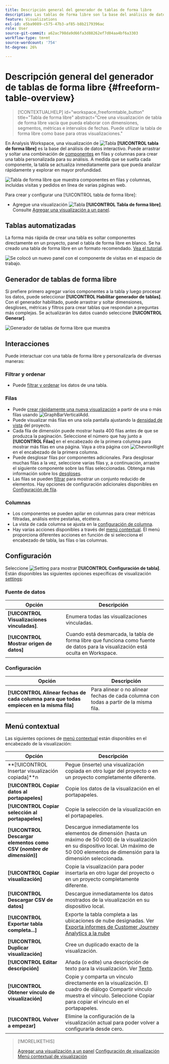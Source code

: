 ```yaml
---
title: Descripción general del generador de tablas de forma libre
description: Las tablas de forma libre son la base del análisis de datos en Workspace
feature: Visualizations
exl-id: e5ba9089-c575-47b3-af85-b8b2179396ac
role: User
source-git-commit: a62ac798da9d66fa3d88262ef7d04aa4bf6a3303
workflow-type: tm+mt
source-wordcount: '754'
ht-degree: 26%

---
```


# Descripción general del generador de tablas de forma libre {#freeform-table-overview}

<!-- markdownlint-disable MD034 -->

>[!CONTEXTUALHELP]
>id="workspace_freeformtable_button"
>title="Tabla de forma libre"
>abstract="Cree una visualización de tabla de forma libre vacía que pueda elaborar con dimensiones, segmentos, métricas e intervalos de fechas. Puede utilizar la tabla de forma libre como base para otras visualizaciones."

<!-- markdownlint-enable MD034 -->


En Analysis Workspace, una visualización de ![Tabla](/help/assets/icons/Table.svg) **[!UICONTROL tabla de forma libre]** es la base del análisis de datos interactivo. Puede arrastrar y soltar una combinación de [componentes](/help/components/overview.md) en filas y columnas para crear una tabla personalizada para su análisis. A medida que se suelta cada componente, la tabla se actualiza inmediatamente para que pueda analizar rápidamente y explorar en mayor profundidad.

![Tabla de forma libre que muestra componentes en filas y columnas, incluidas visitas y pedidos en línea de varias páginas web.](assets/opening-section.png)

Para crear y configurar una [!UICONTROL tabla de forma libre]:

* Agregue una visualización ![Tabla](/help/assets/icons/Table.svg) **[!UICONTROL Tabla de forma libre]**. Consulte [Agregar una visualización a un panel](../freeform-analysis-visualizations.md#add-visualizations-to-a-panel).

## Tablas automatizadas

La forma más rápida de crear una tabla es soltar componentes directamente en un proyecto, panel o tabla de forma libre en blanco. Se ha creado una tabla de forma libre en un formato recomendado. [Vea el tutorial](https://experienceleague.adobe.com/en/docs/analytics-learn/tutorials/analysis-workspace/building-freeform-tables/auto-build-freeform-tables-in-analysis-workspace).

![Se colocó un nuevo panel con el componente de visitas en el espacio de trabajo.](assets/automated-table.png)

## Generador de tablas de forma libre

Si prefiere primero agregar varios componentes a la tabla y luego procesar los datos, puede seleccionar **[!UICONTROL Habilitar generador de tablas]**. Con el generador habilitado, puede arrastrar y soltar dimensiones, desgloses, métricas y filtros para crear tablas que respondan a preguntas más complejas. Se actualizarán los datos cuando seleccione **[!UICONTROL Generar]**.

![Generador de tablas de forma libre que muestra ](assets/table-builder.png)

## Interacciones

Puede interactuar con una tabla de forma libre y personalizarla de diversas maneras:

### Filtrar y ordenar

* Puede [filtrar y ordenar](filter-and-sort.md) los datos de una tabla.

### Filas

* Puede [crear rápidamente una nueva visualización](../freeform-analysis-visualizations.md#visualize) a partir de una o más filas usando ![GraphBarVerticalAdd](/help/assets/icons/GraphBarVerticalAdd.svg).
* Puede visualizar más filas en una sola pantalla ajustando la [densidad de vista](/help/analysis-workspace/build-workspace-project/view-density.md) del proyecto.
* Cada fila de dimensión puede mostrar hasta 400 filas antes de que se produzca la paginación. Seleccione el número que hay junto a **[!UICONTROL Filas]** en el encabezado de la primera columna para mostrar más filas en una página. Vaya a otra página con ![ChevronRight](/help/assets/icons/ChevronRight.svg) en el encabezado de la primera columna.
* Puede desglosar filas por componentes adicionales. Para desglosar muchas filas a la vez, seleccione varias filas y, a continuación, arrastre el siguiente componente sobre las filas seleccionadas. Obtenga más información sobre los [desgloses](/help/components/dimensions/t-breakdown-fa.md).
* Las filas se pueden [filtrar](/help/components/filters/filters-overview.md) para mostrar un conjunto reducido de elementos. Hay opciones de configuración adicionales disponibles en [Configuración de fila](/help/analysis-workspace/visualizations/freeform-table/column-row-settings/table-settings.md).

### Columnas

* Los componentes se pueden apilar en columnas para crear métricas filtradas, análisis entre pestañas, etcétera.
* La vista de cada columna se ajusta en la [configuración de columna](/help/analysis-workspace/visualizations/freeform-table/column-row-settings/column-settings.md).
* Hay varias acciones disponibles a través del [menú contextual](/help/analysis-workspace/visualizations/freeform-analysis-visualizations.md#context-menu). El menú proporciona diferentes acciones en función de si selecciona el encabezado de tabla, las filas o las columnas.


## Configuración

Seleccione ![Setting](/help/assets/icons/Setting.svg) para mostrar **[!UICONTROL Configuración de tabla]**. Están disponibles las siguientes opciones específicas de visualización [settings](../freeform-analysis-visualizations.md#settings):

### Fuente de datos

| Opción | Descripción |
|---|---|
| **[!UICONTROL Visualizaciones vinculadas]**. | Enumera todas las visualizaciones vinculadas. |
| **[!UICONTROL Mostrar origen de datos]** | Cuando está desmarcada, la tabla de forma libre que funciona como fuente de datos para la visualización está oculta en Workspace. |

### Configuración

| Opción | Descripción |
|---|---|
| **[!UICONTROL Alinear fechas de cada columna para que todas empiecen en la misma fila]** | Para alinear o no alinear fechas de cada columna con todas a partir de la misma fila. |


## Menú contextual

Las siguientes opciones de [menú contextual](../freeform-analysis-visualizations.md#context-menu) están disponibles en el encabezado de la visualización:

| Opción | Descripción |
| --- | --- |
| **[!UICONTROL Insertar visualización copiada]**n | Pegue (inserte) una visualización copiada en otro lugar del proyecto o en un proyecto completamente diferente. |
| **[!UICONTROL Copiar datos al portapapeles]** | Copie los datos de la visualización en el portapapeles. |
| **[!UICONTROL Copiar selección al portapapeles]** | Copie la selección de la visualización en el portapapeles. |
| **[!UICONTROL Descargar elementos como CSV (*nombre de dimensión*)]** | Descargue inmediatamente los elementos de dimensión (hasta un máximo de 50 000) de la visualización en su dispositivo local. Un máximo de 50 000 elementos de dimensión para la dimensión seleccionada. |
| **[!UICONTROL Copiar visualización]** | Copie la visualización para poder insertarla en otro lugar del proyecto o en un proyecto completamente diferente. |
| **[!UICONTROL Descargar CSV de datos]** | Descargue inmediatamente los datos mostrados de la visualización en su dispositivo local. |
| **[!UICONTROL Exportar tabla completa...]** | Exporte la tabla completa a las ubicaciones de nube designadas. Ver [Exporta informes de Customer Journey Analytics a la nube](../../export/export-cloud.md) |
| **[!UICONTROL Duplicar visualización]** | Cree un duplicado exacto de la visualización. |
| **[!UICONTROL Editar descripción]** | Añada (o edite) una descripción de texto para la visualización. Ver [Texto](../text.md). |
| **[!UICONTROL Obtener vínculo de visualización]** | Copie y comparta un vínculo directamente en la visualización. El cuadro de diálogo Compartir vínculo muestra el vínculo. Seleccione Copiar para copiar el vínculo en el portapapeles. |
| **[!UICONTROL Volver a empezar]** | Elimine la configuración de la visualización actual para poder volver a configurarla desde cero. |


>[!MORELIKETHIS]
>
>[Agregar una visualización a un panel](/help/analysis-workspace/visualizations/freeform-analysis-visualizations.md#add-visualizations-to-a-panel)
>[Configuración de visualización](/help/analysis-workspace/visualizations/freeform-analysis-visualizations.md#settings)
>[Menú contextual de visualización ](/help/analysis-workspace/visualizations/freeform-analysis-visualizations.md#context-menu)
>
